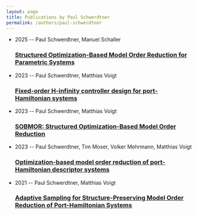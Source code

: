 ```yaml
---
layout: page
title: Publications by Paul Schwerdtner
permalink: /authors/paul-schwerdtner
---
```


<ul class="post-list">
<li><span class='post-meta'>2025 -- Paul Schwerdtner, Manuel Schaller</span><h3><a class='post-link' href="{{ site.baseurl }}/structured-optimization-based-model-order-reduction-for-parametric-systems">Structured Optimization-Based Model Order Reduction for Parametric Systems</a></h3></li>
<li><span class='post-meta'>2023 -- Paul Schwerdtner, Matthias Voigt</span><h3><a class='post-link' href="{{ site.baseurl }}/fixed-order-h-infinity-controller-design-for-port-hamiltonian-systems">Fixed-order H-infinity controller design for port-Hamiltonian systems</a></h3></li>
<li><span class='post-meta'>2023 -- Paul Schwerdtner, Matthias Voigt</span><h3><a class='post-link' href="{{ site.baseurl }}/sobmor-structured-optimization-based-model-order-reduction">SOBMOR: Structured Optimization-Based Model Order Reduction</a></h3></li>
<li><span class='post-meta'>2023 -- Paul Schwerdtner, Tim Moser, Volker Mehrmann, Matthias Voigt</span><h3><a class='post-link' href="{{ site.baseurl }}/optimization-based-model-order-reduction-of-port-hamiltonian-descriptor-systems">Optimization-based model order reduction of port-Hamiltonian descriptor systems</a></h3></li>
<li><span class='post-meta'>2021 -- Paul Schwerdtner, Matthias Voigt</span><h3><a class='post-link' href="{{ site.baseurl }}/adaptive-sampling-for-structure-preserving-model-order-reduction-of-port-hamiltonian-systems">Adaptive Sampling for Structure-Preserving Model Order Reduction of Port-Hamiltonian Systems</a></h3></li>

</ul>
